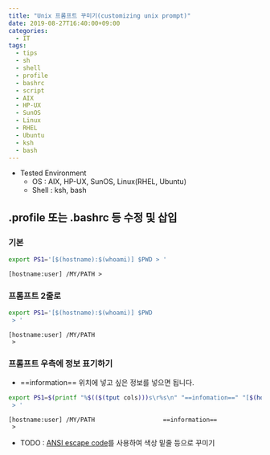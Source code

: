 ```yaml
---
title: "Unix 프롬프트 꾸미기(customizing unix prompt)"
date: 2019-08-27T16:40:00+09:00
categories:
  - IT
tags:
  - tips
  - sh
  - shell
  - profile
  - bashrc
  - script
  - AIX
  - HP-UX
  - SunOS
  - Linux
  - RHEL
  - Ubuntu
  - ksh
  - bash
---
```


- Tested Environment 
  - OS : AIX, HP-UX, SunOS, Linux(RHEL, Ubuntu)
  - Shell : ksh, bash

## .profile 또는 .bashrc 등 수정 및 삽입

### 기본

```sh
export PS1='[$(hostname):$(whoami)] $PWD > '
```

```
[hostname:user] /MY/PATH > 
```

### 프롬프트 2줄로

```sh
export PS1='[$(hostname):$(whoami)] $PWD
 > '

```

```
[hostname:user] /MY/PATH
 > 
```

### 프롬프트 우측에 정보 표기하기
- ==information== 위치에 넣고 싶은 정보를 넣으면 됩니다.

```sh
export PS1=$(printf "%$(($(tput cols)))s\r%s\n" "==infomation==" "[$(hostname):$(whoami)]")' $PWD
 > '

```

```
[hostname:user] /MY/PATH                   ==information==
 > 
```

- TODO : [ANSI escape code](https://en.wikipedia.org/wiki/ANSI_escape_code)를 사용하여 색상 밑줄 등으로 꾸미기
